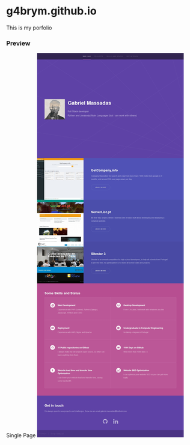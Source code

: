 # g4brym.github.io
This is my porfolio

### Preview
Single Page
![single page](https://github.com/G4brym/g4brym.github.io/raw/master/preview.jpg)
